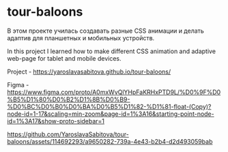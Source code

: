 # tour-baloons

В этом проекте училась создавать разные CSS анимации и делать адаптив для планшетных и мобильных устройств.

In this project I learned how to make different CSS animation and adaptive web-page for tablet and mobile devices.

Project - https://yaroslavasabitova.github.io/tour-baloons/

Figma - https://www.figma.com/proto/A0mxWvQlYHpFaKRHxPTD9L/%D0%9F%D0%B5%D1%80%D0%B2%D1%8B%D0%B9-%D0%BC%D0%B0%D0%BA%D0%B5%D1%82-%D1%81-float-(Copy)?node-id=1-17&scaling=min-zoom&page-id=1%3A16&starting-point-node-id=1%3A17&show-proto-sidebar=1



https://github.com/YaroslavaSabitova/tour-baloons/assets/114692293/a9650282-739a-4e43-b2b4-d2d493059bab

